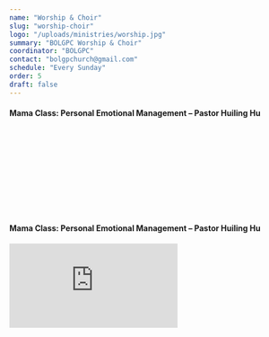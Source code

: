 ```yaml
---
name: "Worship & Choir"
slug: "worship-choir"
logo: "/uploads/ministries/worship.jpg"
summary: "BOLGPC Worship & Choir"
coordinator: "BOLGPC"
contact: "bolgpchurch@gmail.com"
schedule: "Every Sunday"
order: 5
draft: false
---
```


<div class="mb-8 text-left">
  <h4 class="text-lg font-bold mb-2">Mama Class: Personal Emotional Management – Pastor Huiling Hu</h4>
  <div class="w-full max-w-4xl mb-8">
    <iframe
      src=""
      frameborder="0"
      allow="autoplay; fullscreen; picture-in-picture"
      allowfullscreen
      class="w-full h-[600px]"
    ></iframe>
  </div>
</div>

<div class="mb-8 text-left">
  <h4 class="text-lg font-bold mb-2">Mama Class: Personal Emotional Management – Pastor Huiling Hu</h4>
  <div class="w-full max-w-4xl mb-8">
    <iframe
      src="https://player.vimeo.com/video/257008801"
      frameborder="0"
      allow="autoplay; fullscreen; picture-in-picture"
      allowfullscreen
      class="w-full h-[600px]"
    ></iframe>
  </div>
</div>















